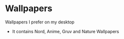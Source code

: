 # Wallpapers
Wallpapers I prefer on my desktop
- It contains Nord, Anime, Gruv and Nature Wallpapers
